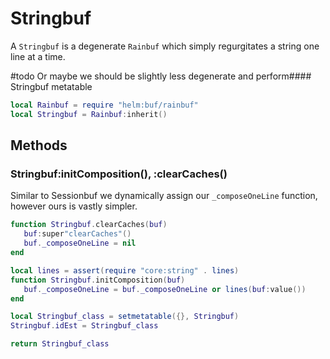 # Stringbuf

A ``Stringbuf`` is a degenerate ``Rainbuf`` which simply regurgitates a string
one line at a time.

#todo Or maybe we should be slightly less degenerate and perform#### Stringbuf metatable

```lua
local Rainbuf = require "helm:buf/rainbuf"
local Stringbuf = Rainbuf:inherit()
```
## Methods


### Stringbuf:initComposition(), :clearCaches()

Similar to Sessionbuf we dynamically assign our ``_composeOneLine`` function,
however ours is vastly simpler.

```lua
function Stringbuf.clearCaches(buf)
   buf:super"clearCaches"()
   buf._composeOneLine = nil
end

local lines = assert(require "core:string" . lines)
function Stringbuf.initComposition(buf)
   buf._composeOneLine = buf._composeOneLine or lines(buf:value())
end
```
```lua
local Stringbuf_class = setmetatable({}, Stringbuf)
Stringbuf.idEst = Stringbuf_class

return Stringbuf_class
```
